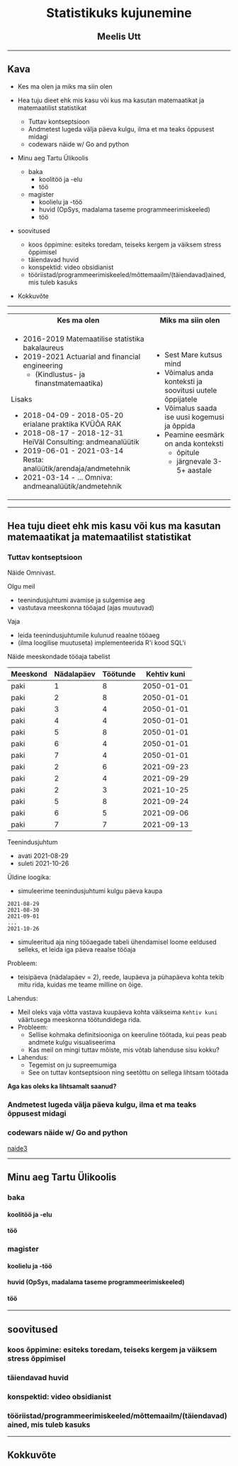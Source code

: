 <h1>
    <center>
    Statistikuks kujunemine
    </center>
    <center>
    <span style="font-size:20px">
    <br>Meelis Utt
    </span>
    </center>
</h1>

---

## Kava

* Kes ma olen ja miks ma siin olen
* Hea tuju dieet ehk mis kasu või kus ma kasutan matemaatikat ja matemaatilist statistikat
    * Tuttav kontseptsioon
    * Andmetest lugeda välja päeva kulgu, ilma et ma teaks õppusest midagi
    * codewars näide w/ Go and python
* Minu aeg Tartu Ülikoolis
    * baka
        * koolitöö ja -elu
        * töö
    * magister
        * koolielu ja -töö
        * huvid (OpSys, madalama taseme programmeerimiskeeled)
        * töö


* soovitused
    * koos õppimine: esiteks toredam, teiseks kergem ja väiksem stress õppimisel
    * täiendavad huvid
    * konspektid: video obsidianist
    * tööriistad/programmeerimiskeeled/mõttemaailm/(täiendavad)ained, mis tuleb kasuks
* Kokkuvõte

---

<table>
<tr>
<th> Kes ma olen </th>
<th> Miks ma siin olen </th>
</tr>
<tr>
<td>

* 2016-2019 Matemaatilise statistika bakalaureus
* 2019-2021 Actuarial and financial engineering
    * (Kindlustus- ja finanstmatemaatika)

Lisaks

* 2018-04-09 - 2018-05-20   erialane praktika KVÜÕA RAK
* 2018-08-17 - 2018-12-31   HeiVäl Consulting: andmeanalüütik
* 2019-06-01 - 2021-03-14   Resta: analüütik/arendaja/andmetehnik
* 2021-03-14 - ...          Omniva: andmeanalüütik/andmetehnik
</td>
<td>

* Sest Mare kutsus mind
* Võimalus anda konteksti ja soovitusi uutele õppijatele
* Võimalus saada ise uusi kogemusi ja õppida
* Peamine eesmärk on anda konteksti
    * õpitule
    * järgnevale 3-5+ aastale

</td>
</tr>
</table>

---

<!-- TODO: -->
## Hea tuju dieet ehk mis kasu või kus ma kasutan matemaatikat ja matemaatilist statistikat

<!-- TODO: -->

### Tuttav kontseptsioon

Näide Omnivast.

Olgu meil

* teenindusjuhtumi avamise ja sulgemise aeg
* vastutava meeskonna tööajad (ajas muutuvad)

Vaja

* leida teenindusjuhtumile kulunud reaalne tööaeg
* (ilma loogilise muutuseta) implementeerida R'i kood SQL'i

Näide meeskondade tööaja tabelist

| Meeskond | Nädalapäev | Töötunde | Kehtiv kuni |
|--------- | ---------- | -------- | ----------- |
| paki     | 1          | 8        | 2050-01-01  |
| paki     | 2          | 8        | 2050-01-01  |
| paki     | 3          | 4        | 2050-01-01  |
| paki     | 4          | 4        | 2050-01-01  |
| paki     | 5          | 8        | 2050-01-01  |
| paki     | 6          | 4        | 2050-01-01  |
| paki     | 7          | 4        | 2050-01-01  |
| paki     | 2          | 6        | 2021-09-23  |
| paki     | 2          | 4        | 2021-09-29  |
| paki     | 2          | 3        | 2021-10-25  |
| paki     | 5          | 8        | 2021-09-24  |
| paki     | 6          | 5        | 2021-09-06  |
| paki     | 7          | 7        | 2021-09-13  |


Teenindusjuhtum
* avati 2021-08-29
* suleti 2021-10-26

Üldine loogika:
* simuleerime teenindusjuhtumi kulgu päeva kaupa

```
2021-08-29
2021-08-30
2021-09-01
...
2021-10-26
```

* simuleeritud aja ning tööaegade tabeli ühendamisel loome eeldused selleks, et leida iga päeva reaalse tööaja

Probleem:
* teisipäeva (nädalapäev = 2), reede, laupäeva ja pühapäeva kohta tekib mitu rida, kuidas me teame milline on õige.

Lahendus:
* Meil oleks vaja võtta vastava kuupäeva kohta väikseima `Kehtiv kuni` väärtusega meeskonna töötundidega rida.
* Probleem:
    * Sellise kohmaka definitsiooniga on keeruline töötada, kui peas peab andmete kulgu visualiseerima
    * Kas meil on mingi tuttav mõiste, mis võtab lahenduse sisu kokku?
* Lahendus:
  * Tegemist on ju supreemumiga
  * See on tuttav kontseptsioon ning seetõttu on sellega lihtsam töötada


**Aga kas oleks ka lihtsamalt saanud?**


### Andmetest lugeda välja päeva kulgu, ilma et ma teaks õppusest midagi

### codewars näide w/ Go and python

[naide3](https://github.com/moledoc/statistikuks_kujunemine/tree/main/codewars_example)

---

<!-- TODO: -->
## Minu aeg Tartu Ülikoolis
### baka
#### koolitöö ja -elu
#### töö
### magister
#### koolielu ja -töö
#### huvid (OpSys, madalama taseme programmeerimiskeeled)
#### töö
---

<!-- TODO: -->
## soovitused
### koos õppimine: esiteks toredam, teiseks kergem ja väiksem stress õppimisel
### täiendavad huvid
### konspektid: video obsidianist
### tööriistad/programmeerimiskeeled/mõttemaailm/(täiendavad)ained, mis tuleb kasuks
---

<!-- TODO: -->
## Kokkuvõte